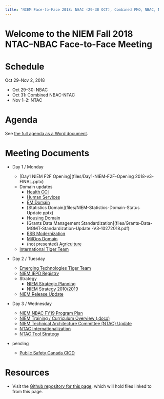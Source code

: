 ```yaml
---
title: "NIEM Face-to-Face 2018: NBAC (29-30 OCT), Combined PMO, NBAC, NTAC (31 OCT), and NTAC (1-2 NOV) Meetings"
---
```


# Welcome to the NIEM Fall 2018 NTAC&ndash;NBAC Face-to-Face Meeting

# Schedule

Oct 29&ndash;Nov 2, 2018
* Oct 29&ndash;30: NBAC
* Oct 31: Combined NBAC-NTAC
* Nov 1&ndash;2: NTAC

# Agenda

See [the full agenda as a Word document](files/full-agenda.docx).

# Meeting Documents

- Day 1 / Monday
    - [Day1 NIEM F2F Opening](files/Day1-NIEM-F2F-Opening 2018-v3-FINAL.pptx)
    - Domain updates
        - [Health COI](files/NIEM_Health_Face2Face2018_Finalpresentation.pptx)
        - [Human Services](files/NIEM-Domain-Update-Human-Services.pptx)
        - [EM Domain](files/NIEM-EM-Domain-F2F-Update-(2018)-Final.pdf)
        - [Statistics Domain](files/NIEM-Statistics-Domain-Status Update.pptx)
        - [Housing Domain](files/NEIM-HSG-Domain-Update-102018.pptx)
        - [Grants Data Management Standardization](files/Grants-Data-MGMT-Standardization-Update -V3-10272018.pdf)
        - [ESB Modernization](files/ESB_Modernization(v1.4).pptx)
        - [MilOps Domain](files/Day1_MilOps-Domain-Update-F2F-29Oct2018.pptx)
        - (not presented) [Agriculture](files/Agriculture-F2F-Domain-Update.pptx)
    - [International Tiger Team](files/NBAC-Intl-TT-F2F-Update-v23Oct2018.pptx)
        
- Day 2 / Tuesday
    - [Emerging Technologies Tiger Team](files/NBAC_ET3_F2F_Update_(Oct_2018)_sml.pdf)
    - [NIEM IEPD Registry](files/NIEM-IEPD-Registry-F2F_20181029.pptx)
    - Strategy
        - [NIEM Strategic Planning](files/NIEM-F2F-Strategic-Planning-v1.pptx)
        - [NIEM Strategy 2010/2019](files/NIEM-Strategy2010_2019_Draft.docx)
    - [NIEM Release Update](files/release-updates.pptx)
- Day 3 / Wednesday
    - [NIEM NBAC FY19 Program Plan](files/NIEM-FY19-Program-Plan_2019Oct31.pptx)
    - [NIEM Training / Curriculum Overview (.docx)](files/NIEM-curriculum-overview.docx)
    - [NIEM Technical Architecture Committee (NTAC) Update](files/NTAC-2018-Update(v2).pptx)
    - [NTAC Internationalization](files/ntac-internationalization.pptx)
    - [NTAC Tool Strategy](files/NTAC-Tool-Strategy.pptx)

- pending
    - [Public Safety Canada CIOD](files/Canada-NBAC-Presentation.pdf)


# Resources

- Visit the [Github repository for this page](https://github.com/NIEM/2018-fall), which will hold files linked to from this page.
